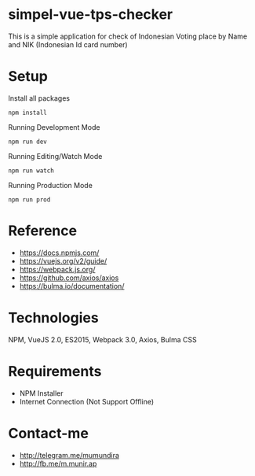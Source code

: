# simpel-vue-tps-checker
This is a simple application for check of Indonesian Voting place by Name and NIK (Indonesian Id card number)

# Setup

Install all packages
```
npm install
```

Running Development Mode
```
npm run dev
```

Running Editing/Watch Mode
```
npm run watch
```

Running Production Mode
```
npm run prod
```

# Reference
- https://docs.npmjs.com/
- https://vuejs.org/v2/guide/
- https://webpack.js.org/
- https://github.com/axios/axios
- https://bulma.io/documentation/

# Technologies
NPM, VueJS 2.0, ES2015, Webpack 3.0, Axios, Bulma CSS

# Requirements
- NPM Installer
- Internet Connection (Not Support Offline) <br>

# Contact-me
- http://telegram.me/mumundira <br>
- http://fb.me/m.munir.ap<br>



